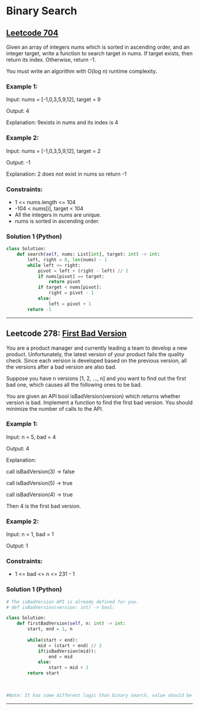 # Binary Search

## <a href="https://leetcode.com/problems/first-bad-version/" target="_blank">Leetcode 704</a>

Given an array of integers nums which is sorted in ascending order, and an integer target, write a function to search target in nums. If target exists, then return its index. Otherwise, return -1.

You must write an algorithm with O(log n) runtime complexity.

 

### Example 1:

Input: nums = [-1,0,3,5,9,12], target = 9

Output: 4

Explanation: 9exists in nums and its index is 4

### Example 2:

Input: nums = [-1,0,3,5,9,12], target = 2

Output: -1

Explanation: 2 does not exist in nums so return -1
 

### Constraints:

* 1 <= nums.length <= 104
* -104 < nums[i], target < 104
* All the integers in nums are unique.
* nums is sorted in ascending order.


### Solution 1 (Python)

```python
class Solution:
    def search(self, nums: List[int], target: int) -> int:
        left, right = 0, len(nums) - 1
        while left <= right:
            pivot = left + (right - left) // 2
            if nums[pivot] == target:
                return pivot
            if target < nums[pivot]:
                right = pivot - 1
            else:
                left = pivot + 1
        return -1
```

---------

## Leetcode 278: <a href="https://leetcode.com/problems/first-bad-version/" target="_blank">First Bad Version</a>

You are a product manager and currently leading a team to develop a new product. Unfortunately, the latest version of your product fails the quality check. Since each version is developed based on the previous version, all the versions after a bad version are also bad.

Suppose you have n versions [1, 2, ..., n] and you want to find out the first bad one, which causes all the following ones to be bad.

You are given an API bool isBadVersion(version) which returns whether version is bad. Implement a function to find the first bad version. You should minimize the number of calls to the API.

 

### Example 1:

Input: n = 5, bad = 4

Output: 4

Explanation:

call isBadVersion(3) -> false

call isBadVersion(5) -> true

call isBadVersion(4) -> true

Then 4 is the first bad version.

### Example 2:

Input: n = 1, bad = 1

Output: 1
 

### Constraints:

* 1 <= bad <= n <= 231 - 1 

### Solution 1 (Python)

```python
# The isBadVersion API is already defined for you.
# def isBadVersion(version: int) -> bool:

class Solution:
    def firstBadVersion(self, n: int) -> int:
        start, end = 1, n
        
        while(start < end):
            mid = (start + end) // 2
            if(isBadVersion(mid)):
                end = mid
            else:
                start = mid + 1
        return start
    
    
    
#Note: It has some different logic than binary search, value should be checked
```
------